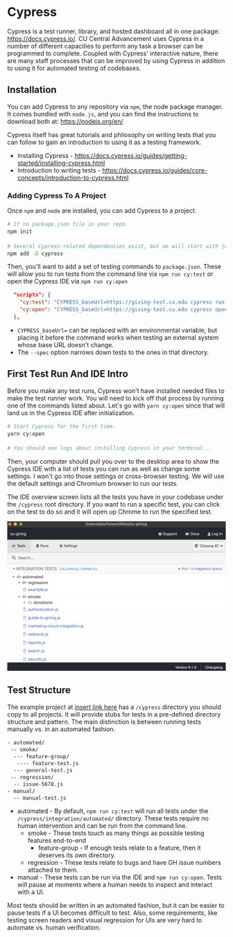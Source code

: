 # Cypress

Cypress is a test runner, library, and hosted dashboard all in one package: https://docs.cypress.io/. CU Central
Advancement uses Cypress in a number of different capacities to perform any task a browser can be programmed to
complete. Coupled with Cypress' interactive nature, there are many staff processes that can be improved by using
Cypress in addition to using it for automated testing of codebases.

## Installation

You can add Cypress to any repository via `npm`, the node package manager. It comes bundled with `node.js`, and 
you can find the instructions to download both at: https://nodejs.org/en/

Cypress itself has great tutorials and philosophy on writing tests that you can follow to gain an introduction
to using it as a testing framework.

- Installing Cypress - https://docs.cypress.io/guides/getting-started/installing-cypress.html
- Introduction to writing tests - https://docs.cypress.io/guides/core-concepts/introduction-to-cypress.html

### Adding Cypress To A Project

Once `npm` and `node` are installed, you can add Cypress to a project.

```bash
# If no package.json file in your repo.
npm init

# Several Cypress-related dependencies exist, but we will start with just the main package.
npm add -D cypress
```

Then, you'll want to add a set of testing commands to `package.json`. These will allow you to run tests from the 
command line via `npm run cy:test` or open the Cypress IDE via `npm run cy:open`

```json
  "scripts": {
    "cy:test": "CYPRESS_baseUrl=https://giving-test.cu.edu cypress run --spec \"cypress/integration/automated/**/*\"",
    "cy:open": "CYPRESS_baseUrl=https://giving-test.cu.edu cypress open"
  },
```

- `CYPRESS_baseUrl=` can be replaced with an environmental variable, but placing it before the command 
works when testing an external system whose base URL doesn't change.
- The `--spec` option narrows down tests to the ones in that directory.

## First Test Run And IDE Intro

Before you make any test runs, Cypress won't have installed needed files to make the test runner work. You will need to
kick off that process by running one of the commands listed about. Let's go with `yarn cy:open` since that will land us
in the Cypress IDE after initialization.

```bash
# Start Cypress for the first time.
yarn cy:open

# You should see logs about installing Cypress in your terminal...
```

Then, your computer should pull you over to the desktop area to show the Cypress IDE with a list of tests you can run as 
well as change some settings. I won't go into those settings or cross-browser testing. We will use the default settings and
Chromium browser to run our tests.

The IDE overview screen lists all the tests you have in your codebase under the `/cypress` root directory. If you want to run
a specific test, you can click on the test to do so and it will open up Chrome to run the specified test.

![screenshot of IDE overview screen](../assets/cypress-ide.png)

## Test Structure

The example project at [insert link here](#) has a `/cypress` directory you should copy to all projects. It will provide stubs for
tests in a pre-defined directory structure and pattern. The main distinction is between running tests manually vs. in an automated 
fashion.

```
- automated/
 -- smoke/
  --- feature-group/
   ---- feature-test.js
  --- general-test.js
 -- regression/
  -- issue-5678.js
- manual/
  -- manual-test.js
```

- automated - By default, `npm run cy:test` will run all tests under the `/cypress/integration/automated/` directory. These tests 
require no human intervention and can be run from the command line.
  - smoke - These tests touch as many things as possible testing features end-to-end
    - feature-group - If enough tests relate to a feature, then it deserves its own directory.
  - regression - These tests relate to bugs and have GH issue numbers attached to them.
- manual - These tests can be run via the IDE and `npm run cy:open`. Tests will pause at moments where a human needs to inspect 
and interact with a UI.

Most tests should be written in an automated fashion, but it can be easier to pause tests if a UI becomes difficult to test. Also, 
some requirements, like testing screen readers and visual regression for UIs are very hard to automate vs. human verification.
